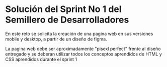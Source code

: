 # Solución del Sprint No 1 del Semillero de Desarrolladores

En este reto se solicita la creación de una pagina web en sus versiones
mobile y desktop, a partir de un diseño de figma.

La pagina web debe ser aproximadamente "pisexl perfect" frente al diseño
entregado y se deberan utilizar todos los conceptos aprendidos de HTML y CSS
aprendidos durante el sprint 1
